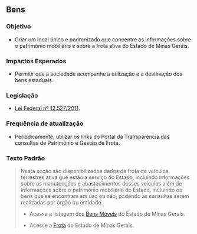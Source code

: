 ## Bens

### Objetivo
- Criar um local único e padronizado que concentre as informações sobre o patrimônio mobiliário e sobre a frota ativa do Estado de Minas Gerais.

### Impactos Esperados
- Permitir que a sociedade acompanhe a utilização e a destinação dos bens estaduais.

### Legislação
- [Lei Federal nº 12.527/2011](http://www.planalto.gov.br/ccivil_03/_ato2011-2014/2011/lei/l12527.htm).

### Frequência de atualização
-	Periodicamente, utilizar os links do Portal da Transparência das consultas de Patrimônio e Gestão de Frota.

### Texto Padrão

> Nesta seção são disponibilizados dados da frota de veículos terrestres ativa que estão a serviço do Estado, incluindo informações sobre as manutenções e abastecimentos desses veículos além de informações sobre o patrimônio mobiliário do Estado, incluindo os bens que se encontram em uso ou não, podendo as consultas serem realizadas por órgão ou entidade.
> 
> - Acesse a listagem dos [Bens Móveis](https://www.transparencia.mg.gov.br/patrimonio/bens-moveis) do Estado de Minas Gerais.
>
> - Acesse a [Frota](https://www.transparencia.mg.gov.br/patrimonio/frota) do Estado de Minas Gerais.
